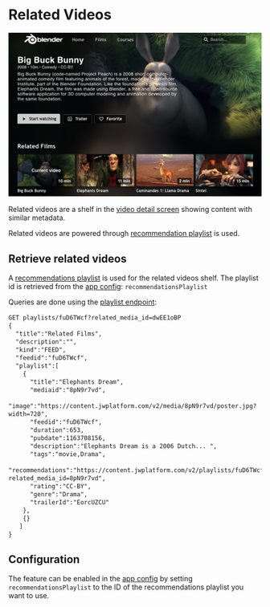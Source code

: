 # Related Videos

![Related Videos](../_images/related-videos.jpg)

Related videos are a shelf in the [video detail screen](video-detail.md) showing content with similar metadata.

Related videos are powered through [recommendation playlist](https://support.jwplayer.com/topics/recommendations) is used.

## Retrieve related videos

A [recommendations playlist](https://support.jwplayer.com/topics/recommendations) is used for the related videos shelf. The playlist id is retrieved from the [app config](/docs/configuration.md): `recommendationsPlaylist`

Queries are done using the [playlist endpoint](https://developer.jwplayer.com/jwplayer/reference/get_v2-playlists-playlist-id):

```
GET playlists/fuD6TWcf?related_media_id=dwEE1oBP
{
  "title":"Related Films",
  "description":"",
  "kind":"FEED",
  "feedid":"fuD6TWcf",
  "playlist":[
    {
      "title":"Elephants Dream",
      "mediaid":"8pN9r7vd",
      "image":"https://content.jwplatform.com/v2/media/8pN9r7vd/poster.jpg?width=720",
      "feedid":"fuD6TWcf",
      "duration":653,
      "pubdate":1163708156,
      "description":"Elephants Dream is a 2006 Dutch... ",
      "tags":"movie,Drama",
      "recommendations":"https://content.jwplatform.com/v2/playlists/fuD6TWcf?related_media_id=8pN9r7vd",
      "rating":"CC-BY",
      "genre":"Drama",
      "trailerId":"EorcUZCU"
    },
    {}
   ]
}
```

## Configuration

The feature can be enabled in the [app config](/docs/configuration.md) by setting `recommendationsPlaylist` to the ID of the recommendations playlist you want to use.

